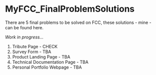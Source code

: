 # MyFCC_FinalProblemSolutions

There are 5 final problems to be solved on FCC, these solutions - mine - can be found here.

*Work in progress...*

1. Tribute Page - CHECK 
2. Survey Form - TBA
3. Product Landing Page - TBA
4. Technical Documentation Page - TBA
5. Personal Portfolio Webpage - TBA

